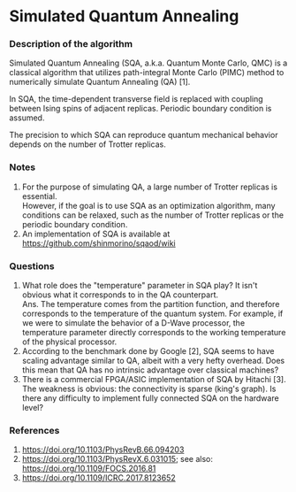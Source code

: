 # Simulated Quantum Annealing
### Description of the algorithm
Simulated Quantum Annealing (SQA, a.k.a. Quantum Monte Carlo, QMC) is a classical algorithm that utilizes path-integral Monte Carlo (PIMC) method to numerically simulate Quantum Annealing (QA) [1]. <br>

In SQA, the time-dependent transverse field is replaced with coupling between Ising spins of adjacent replicas. Periodic boundary condition is assumed. <br>

The precision to which SQA can reproduce quantum mechanical behavior depends on the number of Trotter replicas.

### Notes
1. For the purpose of simulating QA, a large number of Trotter replicas is essential. <br>
   However, if the goal is to use SQA as an optimization algorithm, many conditions can be relaxed, such as the number of Trotter replicas or the periodic boundary condition.
2. An implementation of SQA is available at https://github.com/shinmorino/sqaod/wiki

### Questions
1. What role does the "temperature" parameter in SQA play? It isn't obvious what it corresponds to in the QA counterpart. <br>
   Ans. The temperature comes from the partition function, and therefore corresponds to the temperature of the quantum system. For example, if we were to simulate the behavior of a D-Wave processor, the temperature parameter directly corresponds to the working temperature of the physical processor.
2. According to the benchmark done by Google [2], SQA seems to have scaling advantage similar to QA, albeit with a very hefty overhead. Does this mean that QA has no intrinsic advantage over classical machines?
3. There is a commercial FPGA/ASIC implementation of SQA by Hitachi [3]. The weakness is obvious: the connectivity is sparse (king's graph). Is there any difficulty to implement fully connected SQA on the hardware level?

### References
1. https://doi.org/10.1103/PhysRevB.66.094203
2. https://doi.org/10.1103/PhysRevX.6.031015; see also: https://doi.org/10.1109/FOCS.2016.81
3. https://doi.org/10.1109/ICRC.2017.8123652
